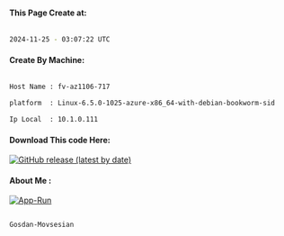 
   
#### This Page Create at:

```bash

2024-11-25 - 03:07:22 UTC

```

#### Create By Machine:

```bash

Host Name : fv-az1106-717

platform  : Linux-6.5.0-1025-azure-x86_64-with-debian-bookworm-sid

Ip Local  : 10.1.0.111

```
#### Download This code Here:

[![GitHub release (latest by date)](https://img.shields.io/github/v/release/Gosdan-Movsesian/Gosdan?style=for-the-badge&label=Download)](https://github.com/Gosdan-Movsesian/Gosdan/releases) 

</p> 

#### About Me :

[![App-Run](https://github.com/Gosdan-Movsesian/Gosdan/actions/workflows/App-Run.yml/badge.svg)](https://github.com/Gosdan-Movsesian/Gosdan/actions/workflows/App-Run.yml)

```bash

Gosdan-Movsesian

```

